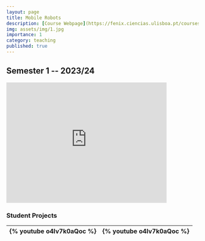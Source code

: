 ```yaml
---
layout: page
title: Mobile Robots
description: [Course Webpage](https://fenix.ciencias.ulisboa.pt/courses/rmove-2536354281948926)
img: assets/img/1.jpg
importance: 1
category: teaching
published: true
---
```

## Semester 1 -- 2023/24

<iframe width="420" height="315" src="http://www.youtube.com/embed/dQw4w9WgXcQ" frameborder="0"></iframe>

### Student Projects
| {% youtube o4Iv7k0aQoc %} | {% youtube o4Iv7k0aQoc %}   |
|---|---|
